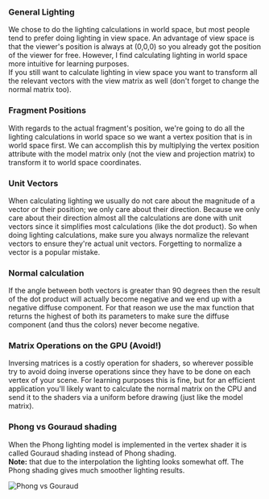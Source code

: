 ### General Lighting
We chose to do the lighting calculations in world space, but most people tend to prefer doing lighting in view space. 
An advantage of view space is that the viewer's position is always at (0,0,0) so you already got the position of the viewer for free. 
However, I find calculating lighting in world space more intuitive for learning purposes.  
If you still want to calculate lighting in view space you want to transform all the relevant vectors with the view matrix as well (don't forget to change the normal matrix too).


### Fragment Positions 
With regards to the actual fragment's position, we're going to do all the lighting calculations in world space so 
we want a vertex position that is in world space first. 
We can accomplish this by multiplying the vertex position attribute with the model matrix only (not the view and projection matrix) 
to transform it to world space coordinates.

### Unit Vectors
When calculating lighting we usually do not care about the magnitude of a vector or their position; we only care about their direction. 
Because we only care about their direction almost all the calculations are done with unit vectors since it simplifies 
most calculations (like the dot product). So when doing lighting calculations, make sure you always normalize the relevant vectors to 
ensure they're actual unit vectors. Forgetting to normalize a vector is a popular mistake.

### Normal calculation
If the angle between both vectors is greater than 90 degrees then the result of the dot product will actually become negative and we end 
up with a negative diffuse component. For that reason we use the max function that returns the highest of both its parameters to make sure 
the diffuse component (and thus the colors) never become negative.

### Matrix Operations on the GPU (Avoid!)
Inversing matrices is a costly operation for shaders, so wherever possible try to avoid doing inverse operations since 
they have to be done on each vertex of your scene. For learning purposes this is fine, but for an efficient application you'll likely 
want to calculate the normal matrix on the CPU and send it to the shaders via a uniform before drawing (just like the model matrix).

### Phong vs Gouraud shading
When the Phong lighting model is implemented in the vertex shader it is called Gouraud shading instead of Phong shading.  
**Note:** that due to the interpolation the lighting looks somewhat off. The Phong shading gives much smoother lighting results.  

![Phong vs Gouraud](https://learnopengl.com/img/lighting/basic_lighting_gouruad.png)
